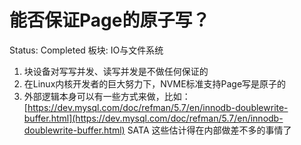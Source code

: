 # 能否保证Page的原子写？

Status: Completed
板块: IO与文件系统

[](https://stackoverflow.com/questions/2009063/are-disk-sector-writes-atomic)

[](https://mp.weixin.qq.com/s?__biz=MzAwNzU3NzQ0MA==&mid=2652088183&idx=1&sn=981e6073d5dd5a26bfc18053cfa0047c&scene=0#wechat_redirect)

1. 块设备对写写并发、读写并发是不做任何保证的
2. 在Linux内核开发者的巨大努力下，NVME标准支持Page写是原子的
3. 外部逻辑本身可以有一些方式来做，比如：[https://dev.mysql.com/doc/refman/5.7/en/innodb-doublewrite-buffer.html](https://dev.mysql.com/doc/refman/5.7/en/innodb-doublewrite-buffer.html)
SATA 这些估计得在内部做差不多的事情了